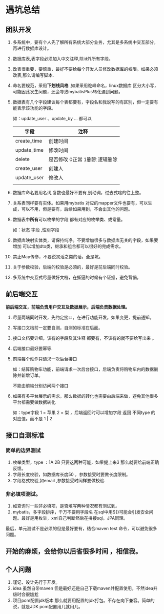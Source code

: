 # 遇坑总结

## 团队开发

1. 多系统中，要有个人先了解所有系统大部分业务，尤其是多系统中交互部分，再进行数据库设计。

2. 数据库表,表字段必须加入中文注释,除id外所有字段。

3. 改表很重要，要慎重，最好不要给每个开发人员修改数据库的权限。如果必须改表,那么请编写脚本.

4. 命名要规范，采用**下划线风格** ,如果采用驼峰命名，linux数据库 区分大小写，可能因此发生问题，还会导致mybatisPlus转化遇到问题。

5. 数据表有几个字段建议每个表都要有，字段名和我说写的有区别，但一定要有能表示该功能的字段。

    如：update_user 、update_by ...  都可以

    | 字段        | 注释                          |
    | ----------- | ----------------------------- |
    | create_time | 创建时间                      |
    | update_time | 修改时间                      |
    | delete      | 是否修改 0正常 1删除 逻辑删除 |
    | create_user | 创建人                        |
    | update_user | 修改人                        |
    |             |                               |

    

6. 数据库命名要用名词,复数也最好不要有,别动词，过去式啥的往上整。

7. 关系表同样要有实体。如果用mybatis  对应的mapper文件也要有，可以生成，可以不用，但是要有，后续如果用到，不会出其他的问题。

8. 数据表中**所有**可以枚举的字段 都有对应的枚举类、或常量。

    如：状态 字段 ,性别字段

9. 数据库映射实体类，请保持纯净。不要增加很多与数据库无关的字段，如果要增加 可以增加dto类，继承和组合都可以很好的完成需求。

10. 禁止Map传参，不要说灵活之类的话，全是坑。

11. 关于参数校验，后端的校验是必须的，最好是前后端同时校验。

12. 多系统中交互式尽量做好文档，在撕逼的时候有个证据，避免背锅。

## 前后端交互

**前后端交互，前端负责用户交互及数据展示，后端负责数据处理。**

1. 尽量两端同时开发，先约定接口，在进行功能开发，如果变更，提前通知。

2. 写接口文档前一定要自测，自测的标准在后面。

3. 接口文档要详细，该有的字段及其注释 都要有，不该有的就不要给写出来 。

4. 后端接口最好要幂等.

5. 前端每个动作只请求一次后台接口

    如：结算购物车功能，前端请求一次后台接口，后端负责将购物车内的数据删除并新增订单。

    不能由前端分别访问两个接口

6. 如果有多平台展示的需求，那么数据的转化也需要由后端来做，避免其他很多平台都需要做数据转化

    如：type字段 1 = 苹果  2 = 梨 ，后端返回时可以增加字段  返回 不同type 的对应值，而不是 1 |  2

    



##     接口自测标准

### 简单的边界测试

1. 枚举类型，type ：1A 2B  只要这两种可能，如果提上来3 那么就要给前端正确反馈。
2. 字段长度校验，如数据库长度50 ，参数接受时要做长度限制。
3. 字段格式校验,如email ,参数接受时同样要做校验.

### 非必填项测试。

1. 如查询时一些非必填项，是否填写两种情况都有测试到。
2. mybatis，多字段排序，千万不要用字段名 在sql中用${}可能会引发安全问题。最好是用枚举，xml自己判断然后在拼接sql。JPA同理。



最后，单元测试不是必须的但是最好要有，结合maven test 命令，可以避免很多问题。

## 开始的麻烦，会给你以后省很多时间 ，相信我。



## 个人问题

1. 谨记，设计先行于开发。
2. idea 虽然自带maven   但是最好还是自己下载maven并配置使用，不然idea升级时会很尴尬
3. 项目pom配置jdk版本 那么就要用配置的jdk打包。不存在向下兼容。简单的说，就是JDK pom配置用几就用几。

